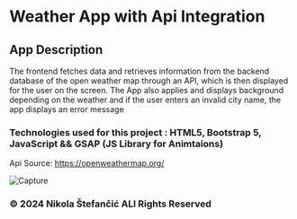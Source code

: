 # **Weather App with Api Integration** 


## App Description

The frontend fetches data and retrieves information from the backend database of the open weather map through an API, which is then displayed for the user on the screen.
The App also applies and displays background depending on the weather and if the user enters an invalid city name, the app displays an error message

### Technologies used for this project : HTML5, Bootstrap 5, JavaScript && GSAP (JS Library for Animtaions)

Api Source: https://openweathermap.org/

![Capture](https://github.com/nstefan55/Weather-App-with-API/assets/121696125/5a4834e2-2cc4-493d-8149-aed0cab669af)




### &copy; 2024 Nikola Štefančić ALl Rights Reserved  

